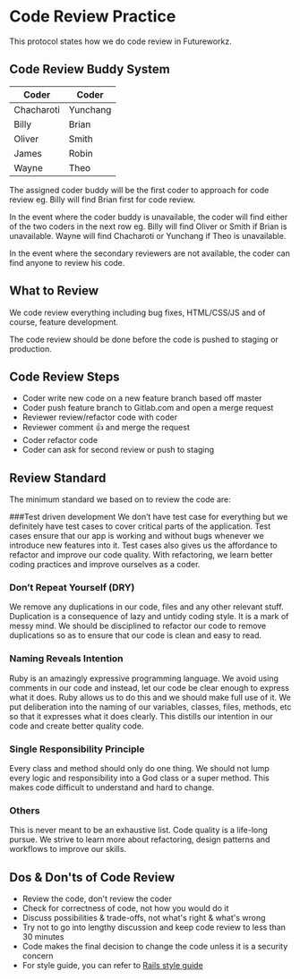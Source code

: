 # Code Review Practice
This protocol states how we do code review in Futureworkz.

## Code Review Buddy System
Coder      | Coder
-----------|---------
Chacharoti | Yunchang
Billy      | Brian
Oliver     | Smith
James      | Robin
Wayne      | Theo

The assigned coder buddy will be the first coder to approach for code review eg. Billy will find Brian first for code review.

In the event where the coder buddy is unavailable, the coder will find either of the two coders in the next row eg. Billy will find Oliver or Smith if Brian is unavailable. Wayne will find Chacharoti or Yunchang if Theo is unavailable.

In the event where the secondary reviewers are not available, the coder can find anyone to review his code.

## What to Review
We code review everything including bug fixes, HTML/CSS/JS and of course, feature development.

The code review should be done before the code is pushed to staging or production.

## Code Review Steps
- Coder write new code on a new feature branch based off master
- Coder push feature branch to Gitlab.com and open a merge request
- Reviewer review/refactor code with coder
- Reviewer comment 👍  and merge the request
- Coder refactor code
- Coder can ask for second review or push to staging

## Review Standard
The minimum standard we based on to review the code are:

###Test driven development
We don’t have test case for everything but we definitely have test cases to cover critical parts of the application. Test cases ensure that our app is working and without bugs whenever we introduce new features into it. Test cases also gives us the affordance to refactor and improve our code quality. With refactoring, we learn better coding practices and improve ourselves as a coder.

### Don’t Repeat Yourself (DRY)
We remove any duplications in our code, files and any other relevant stuff. Duplication is a consequence of lazy and untidy coding style. It is a mark of messy mind. We should be disciplined to refactor our code to remove duplications so as to ensure that our code is clean and easy to read.

### Naming Reveals Intention
Ruby is an amazingly expressive programming language. We avoid using comments in our code and instead, let our code be clear enough to express what it does. Ruby allows us to do this and we should make full use of it. We put deliberation into the naming of our variables, classes, files, methods, etc so that it expresses what it does clearly. This distills our intention in our code and create better quality code.

### Single Responsibility Principle
Every class and method should only do one thing. We should not lump every logic and responsibility into a God class or a super method. This makes code difficult to understand and hard to change.

### Others
This is never meant to be an exhaustive list. Code quality is a life-long pursue. We strive to learn more about refactoring, design patterns and workflows to improve our skills.

## Dos & Don'ts of Code Review
- Review the code, don't review the coder
- Check for correctness of code, not how you would do it
- Discuss possibilities & trade-offs, not what's right & what's wrong
- Try not to go into lengthy discussion and keep code review to less than 30 minutes
- Code makes the final decision to change the code unless it is a security concern
- For style guide, you can refer to [Rails style guide](https://github.com/bbatsov/rails-style-guide)
